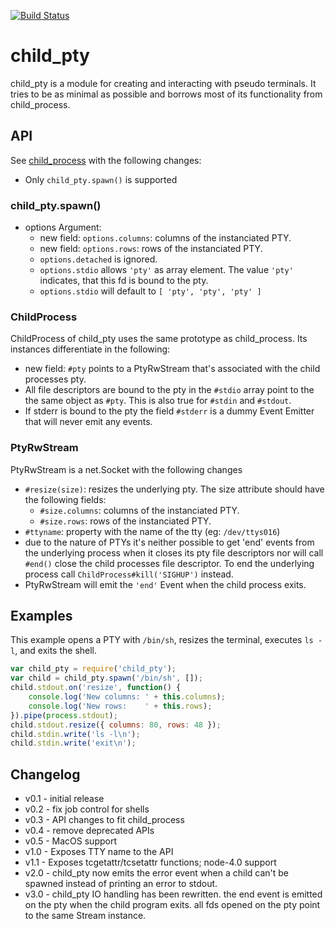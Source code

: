 [![Build Status](https://travis-ci.org/Gottox/child_pty.png)](https://travis-ci.org/Gottox/child_pty)

child\_pty
=========

child\_pty is a module for creating and interacting with pseudo terminals. It
tries to be as minimal as possible and borrows most of its functionality from
child\_process.

API
---

See [child\_process](http://nodejs.org/api/child_process.html) with the following
changes:

* Only `child_pty.spawn()` is supported

### child\_pty.spawn()

* options Argument:
  * new field: `options.columns`: columns of the instanciated PTY.
  * new field: `options.rows`: rows of the instanciated PTY.
  * `options.detached` is ignored.
  * `options.stdio` allows `'pty'` as array element. The value `'pty'`
    indicates, that this fd is bound to the pty.
  * `options.stdio` will default to `[ 'pty', 'pty', 'pty' ]`

### ChildProcess

ChildProcess of child\_pty uses the same prototype as child\_process. Its
instances differentiate in the following: 

* new field: `#pty` points to a PtyRwStream that's associated
  with the child processes pty.
* All file descriptors are bound to the pty in the `#stdio` array point to the
  the same object as `#pty`. This is also true for `#stdin` and
  `#stdout`.
* If stderr is bound to the pty the field `#stderr` is a dummy Event
  Emitter that will never emit any events.

### PtyRwStream

PtyRwStream is a net.Socket with the following changes
* `#resize(size)`: resizes the underlying pty.
  The size attribute should have the following fields:
  * `#size.columns`: columns of the instanciated PTY.
  * `#size.rows`: rows of the instanciated PTY.
* `#ttyname`: property with the name of the tty (eg:
  `/dev/ttys016`)
* due to the nature of PTYs it's neither possible to get 'end' events from
  the underlying process when it closes its pty file descriptors nor will call
  `#end()` close the child processes file descriptor. To end the underlying
  process call `ChildProcess#kill('SIGHUP')` instead.
* PtyRwStream will emit the `'end'` Event when the child process exits.

Examples
--------

This example opens a PTY with `/bin/sh`, resizes the terminal, executes
`ls -l`, and exits the shell.

```javascript
var child_pty = require('child_pty');
var child = child_pty.spawn('/bin/sh', []);
child.stdout.on('resize', function() {
	console.log('New columns: ' + this.columns);
	console.log('New rows:    ' + this.rows);
}).pipe(process.stdout);
child.stdout.resize({ columns: 80, rows: 48 });
child.stdin.write('ls -l\n');
child.stdin.write('exit\n');
```

Changelog
---------

* v0.1 - initial release
* v0.2 - fix job control for shells
* v0.3 - API changes to fit child\_process
* v0.4 - remove deprecated APIs
* v0.5 - MacOS support
* v1.0 - Exposes TTY name to the API
* v1.1 - Exposes tcgetattr/tcsetattr functions; node-4.0 support
* v2.0 - child\_pty now emits the error event when a child can't be
  spawned instead of printing an error to stdout.
* v3.0 - child\_pty IO handling has been rewritten.
  the end event is emitted on the pty when the child program exits.
  all fds opened on the pty point to the same Stream instance.
